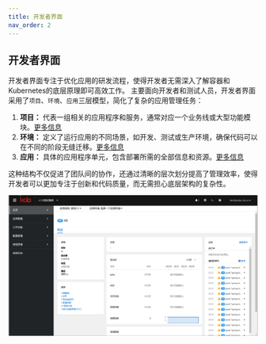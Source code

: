 ```yaml
---
title: 开发者界面
nav_order: 2
---
```


## 开发者界面
开发者界面专注于优化应用的研发流程，使得开发者无需深入了解容器和Kubernetes的底层原理即可高效工作。
主要面向开发者和测试人员，开发者界面采用了`项目`、`环境`、`应用`三层模型，简化了复杂的应用管理任务：

1. **项目：** 代表一组相关的应用程序和服务，通常对应一个业务线或大型功能模块。[更多信息](/docs/devops/project-manage/project)
2. **环境：** 定义了运行应用的不同场景，如开发、测试或生产环境，确保代码可以在不同的阶段无缝迁移。[更多信息](/docs/devops/project-manage/env)
3. **应用：** 具体的应用程序单元，包含部署所需的全部信息和资源。[更多信息](applications/repository)

这种结构不仅促进了团队间的协作，还通过清晰的层次划分提高了管理效率，使得开发者可以更加专注于创新和代码质量，而无需担心底层架构的复杂性。

![开发者界面](imgs/dev-start.gif)
